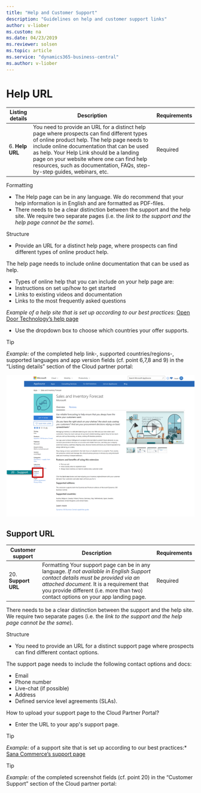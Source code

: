 ```yaml
---
title: "Help and Customer Support"
description: "Guidelines on help and customer support links"
author: v-liober
ms.custom: na
ms.date: 04/23/2019
ms.reviewer: solsen
ms.topic: article
ms.service: "dynamics365-business-central"
ms.author: v-liober
---
```


# Help URL

| Listing details | Description | Requirements |
|-----------------|-------------|--------------|
| 6. **Help URL**                    | You need to provide an URL for a distinct help page where prospects can find different types of online product help. The help page needs to include online documentation that can be used as help. Your Help Link should be a landing page on your website where one can find help resources, such as documentation, FAQs, step-by-step guides, webinars, etc.| Required     |

Formatting
- The Help page can be in any language. We do recommend that your help information is in English and are formatted as PDF-files.
- There needs to be a clear distinction between the support and the help site. We require two separate pages (i.e. the *link to the support and the help page cannot be the same*).

Structure
- Provide an URL for a distinct help page, where prospects can find different types of online product help.

The help page needs to include online documentation that can be used as help.
- Types of online help that you can include on your help page are:
- Instructions on set up/how to get started
- Links to existing videos and documentation 
- Links to the most frequently asked questions

*Example of a help site that is set up according to our best practices:* [Open Door Technology’s help page](http://odtrentals365help.opendoorrentalsoftware.com/)

- Use the dropdown box to choose which countries your offer supports.

> [!TIP]  
> *Example:* of the completed help link-, supported countries/regions-, supported
languages and app version fields (cf. point 6,7,8 and 9) in the “Listing
details” section of the Cloud partner portal:

![Storefront Detail - Support & Help Links](../../media/SupportHelp.png)

## <a name="Support"></a>Support URL
| Customer support | Description | Requirements |
|------------------|-------------|--------------|
| 20. **Support URL**  | Formatting  Your support page can be in any language. *If not available in English Support contact details must be provided via an attached document.* It is a requirement that you provide different (i.e. more than two) contact options on your app landing page. | Required |

There needs to be a clear distinction between the support and the help site. We require two separate pages (i.e. the *link to the support and the help page cannot be the same*).

Structure
- You need to provide an URL for a distinct support page where prospects can find different contact options.

The support page needs to include the following contact options and docs: 
- Email 
- Phone number
- Live-chat (if possible) 
- Address 
- Defined service level agreements (SLAs).

How to upload your support page to the Cloud Partner Portal?
- Enter the URL to your app's support page.

> [!TIP]  
> *Example:* of a support site that is set up according to our best practices:* [Sana Commerce’s support page](https://www.sana-commerce.com/contact/)

> [!TIP]
>   *Example:* of the completed screenshot fields (cf. point 20) in the “Customer
Support” section of the Cloud partner portal: